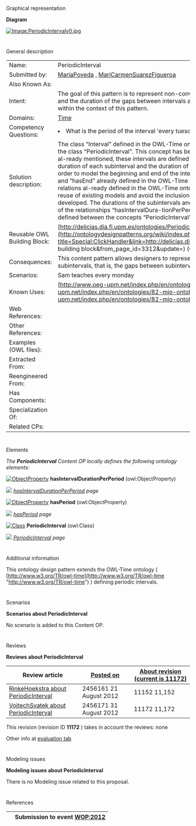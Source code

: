 # 

 Graphical representation



__Diagram__ 





[![Image:PeriodicIntervalv0.jpg](../images/6/60/PeriodicIntervalv0.jpg)](../Image/PeriodicIntervalv0.jpg "Image:PeriodicIntervalv0.jpg")





# 

 General description




|  |  |
| --- | --- |
|  Name:  |  PeriodicInterval  |
|  Submitted by:  | [MariaPoveda](../User/MariaPoveda "User:MariaPoveda")  , [MariCarmenSuarezFigueroa](../User/MariCarmenSuarezFigueroa "User:MariCarmenSuarezFigueroa")  |
|  Also Known As:  |  |
|  Intent:  |  The goal of this pattern is to represent non-convex intervals where the duration of each internal interval and the duration of the gaps between intervals are constant. These intervals are called periodic intervals within the context of this pattern.  |
|  Domains:  | [Time](../Community/Time "Community:Time")  |
|  Competency Questions:  | <li>       What is the period of the interval 'every tuesday of 2010'? The period is a week (weekly).      </li> |
|  Solution description:  |  The class “Interval” defined in the OWL-Time ontol-ogy has been extended within this pattern by means of the class “PeriodicInterval”. This concept has been created in order to define periodic intervals. As we have al-ready mentioned, these intervals are defined by four elements, namely, its beginning, its end, the duration of each subinterval and the duration of the period, that is, the gaps between two subintervals. In order to model the beginning and end of the inter-val, we have reused the relationships “hasBeginning” and “hasEnd” already defined in the OWL-Time ontology. By taking advantage of the concepts and relations al-ready defined in the OWL-Time ontology instead of creating new ones we both pro-mote the reuse of existing models and avoid the inclusion of unnecessary complexity within the pattern being developed. The durations of the subintervals and the period between them have been modelled by means of the relationships “hasIntervalDura-tionPerPeriod” and “hasPeriod” respectively. Both relationships are defined between the concepts “PeriodicInterval” and “DurationDescription”.  |
|  Reusable OWL Building Block:  | [http://delicias.dia.fi.upm.es/ontologies/PeriodicInterval.owl](http://ontologydesignpatterns.org/wiki/index.php?title=Special:ClickHandler&link=http://delicias.dia.fi.upm.es/ontologies/PeriodicInterval.owl&message=OWL building block&from_page_id=3312&update=)  (688)  |
|  Consequences:  |  This content pattern allows designers to represent non-convex intervals where the period between subintervals, that is, the gaps between subintervals, and the duration of the subintervals are constant.  |
|  Scenarios:  |  Sam teaches every monday  |
|  Known Uses:  | [http://www.oeg-upm.net/index.php/en/ontologies/82-mio-ontologies](http://www.oeg-upm.net/index.php/en/ontologies/82-mio-ontologies "http://www.oeg-upm.net/index.php/en/ontologies/82-mio-ontologies")  |
|  Web References:  |  |
|  Other References:  |  |
|  Examples (OWL files):  |  |
|  Extracted From:  |  |
|  Reengineered From:  |  |
|  Has Components:  |  |
|  Specialization Of:  |  |
|  Related CPs:  |  |



  





# 

 Elements



_The
 __PeriodicInterval__ 
 Content OP locally defines the following ontology elements:_ 





[![ObjectProperty](../../images/thumb/c/c3/ObjectProperty.gif/20px-ObjectProperty.gif)](../Image/ObjectProperty.gif "ObjectProperty")
__hasIntervalDurationPerPeriod__ 
 (owl:ObjectProperty)
 
[![](../../../images/thumb/8/87/ArrowRight.gif/11px-ArrowRight.gif)](../Image/ArrowRight.gif "ArrowRight.gif")
_[hasIntervalDurationPerPeriod](../Submissions/PeriodicInterval/hasIntervalDurationPerPeriod "Submissions:PeriodicInterval/hasIntervalDurationPerPeriod") 
 page_ 



[![ObjectProperty](../../images/thumb/c/c3/ObjectProperty.gif/20px-ObjectProperty.gif)](../Image/ObjectProperty.gif "ObjectProperty")
__hasPeriod__ 
 (owl:ObjectProperty)
 
[![](../../../images/thumb/8/87/ArrowRight.gif/11px-ArrowRight.gif)](../Image/ArrowRight.gif "ArrowRight.gif")
_[hasPeriod](../Submissions/PeriodicInterval/hasPeriod "Submissions:PeriodicInterval/hasPeriod") 
 page_ 



[![Class](../images/thumb/2/27/Class.gif/20px-Class.gif)](../Image/Class.gif "Class")
__PeriodicInterval__ 
 (owl:Class)
 
[![](../../../images/thumb/8/87/ArrowRight.gif/11px-ArrowRight.gif)](../Image/ArrowRight.gif "ArrowRight.gif")
_[PeriodicInterval](../Submissions/PeriodicInterval/PeriodicInterval "Submissions:PeriodicInterval/PeriodicInterval") 
 page_ 


# 

 Additional information



 This ontology design pattern extends the OWL-Time ontology (
 [http://www.w3.org/TR/owl-time](http://www.w3.org/TR/owl-time "http://www.w3.org/TR/owl-time") 
 ) defining periodic intervals.
 



  





# 

 Scenarios




__Scenarios about PeriodicInterval__ 


 No scenario is added to this Content OP.
 




# 

 Reviews




__Reviews about PeriodicInterval__ 



|  Review article  | [Posted on](../Property/CreationDate "Property:CreationDate")  | [About revision (current is 11172)](../Property/ReviewAboutVersion "Property:ReviewAboutVersion")  |
| --- | --- | --- |
| [RinkeHoekstra about PeriodicInterval](../Reviews/RinkeHoekstra_about_PeriodicInterval "Reviews:RinkeHoekstra about PeriodicInterval")  |  2456161  21 August 2012  |  11152  11,152  |
| [VojtechSvatek about PeriodicInterval](../Reviews/VojtechSvatek_about_PeriodicInterval "Reviews:VojtechSvatek about PeriodicInterval")  |  2456171  31 August 2012  |  11172  11,172  |



 This revision (revision ID
 __11172__ 
 ) takes in account the reviews: none
 



 Other info at
 [evaluation tab](http://ontologydesignpatterns.org/wiki/index.php?title=Submissions:PeriodicInterval&action=evaluation "http://ontologydesignpatterns.org/wiki/index.php?title=Submissions:PeriodicInterval&action=evaluation") 





  





# 

 Modeling issues




__Modeling issues about PeriodicInterval__ 


 There is no Modeling issue related to this proposal.
 




  





# 

 References



  






|  |  Submission to event [WOP:2012](../WOP/2012 "WOP:2012")  |
| --- | --- |